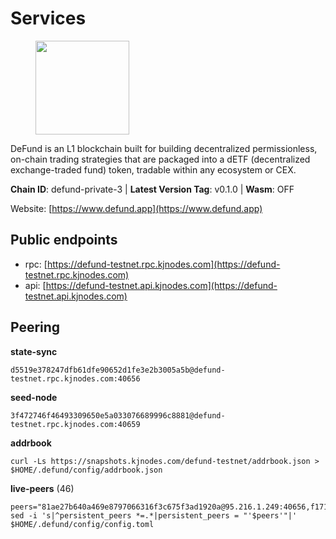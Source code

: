 # Services

<figure><img src="https://raw.githubusercontent.com/kj89/testnet_manuals/main/pingpub/logos/defund.png" width="150" alt=""><figcaption></figcaption></figure>

DeFund is an L1 blockchain built for building decentralized permissionless,  on-chain trading strategies that are packaged into a dETF (decentralized  exchange-traded fund) token, tradable within any ecosystem or CEX.

**Chain ID**: defund-private-3 | **Latest Version Tag**: v0.1.0 | **Wasm**: OFF

Website: [https://www.defund.app](https://www.defund.app)


## Public endpoints

* rpc: [https://defund-testnet.rpc.kjnodes.com](https://defund-testnet.rpc.kjnodes.com)
* api: [https://defund-testnet.api.kjnodes.com](https://defund-testnet.api.kjnodes.com)

## Peering

**state-sync**

```
d5519e378247dfb61dfe90652d1fe3e2b3005a5b@defund-testnet.rpc.kjnodes.com:40656
```

**seed-node**

```
3f472746f46493309650e5a033076689996c8881@defund-testnet.rpc.kjnodes.com:40659
```

**addrbook**
```
curl -Ls https://snapshots.kjnodes.com/defund-testnet/addrbook.json > $HOME/.defund/config/addrbook.json
```

**live-peers** (46)
```
peers="81ae27b640a469e8797066316f3c675f3ad1920a@95.216.1.249:40656,f17140ac29380d434c1b5d2e33798d9f3bc6fd45@209.126.2.211:26656,507e7ea5c2c97d411f66238b97d7e7d931800977@116.202.161.165:29656,5e6354412f3742ac76e37838236707b373c1de43@185.250.37.162:29656,c0b96875a8d2b8ff587c618e388ab3268bb586bf@154.12.246.0:26656,a234676afe7032f6b9933c0c64803a207b2affbe@38.242.208.212:40656,6bbd4d421c9610e918fee90a81278e689e445d81@194.163.184.53:40656,92ea21c6dfc2fe2cc0315948cf5782888ae3bc28@62.171.129.168:26656,f91badf2813964b3b0dc7e05378253aa22bfb7b4@95.217.160.139:26656,d15e6c59187b692da96fb8d57e97cf2b85a47318@164.92.71.181:26656,edabbcbfb21c488be785f0925b0060c717440bad@92.119.112.229:26656,d1976601f04df2a2c7e35c0e8212464acfb7512e@75.119.147.235:26656,e9d046b2248e07896dce1bcc5faff02d65745332@95.111.254.87:36656,667f6c6d694bcd6743e6f42bb6e5996c4c9f16dd@84.244.31.1:26656,219c417bd9de04c60f730abd4769e981f10c083b@109.123.249.191:26656,f5106219970d8cce804808dc25db13cfa45bd4f5@161.97.179.76:26656,028aa95415a9a004e57fd581d2c897f01a5b8054@80.241.211.235:26656,4d3b57b07c9b28b6e41757b37b485b8482ed98d9@45.147.199.193:26656,33ebd13296ac6ff2beebfcdbcb5bd839abc7d0cd@161.97.155.154:46656,4135c03053c6f02e4ca773bee42d5c7f62922566@185.217.125.238:26656,5ac71c9178d2f28b67c6c54e1b7871065aefe8da@161.97.81.155:26656,bd90b1dd4ae3636e5f452be51b8e75ca104b5bfc@109.123.247.53:40656,ace832f2bc1f52da79d5bc90a625184564ea2cd4@149.102.143.214:40656,0b890dad5a8dbfc26e24c9da16324c9fad98912f@185.188.249.180:26656,75e38d35a430a9c1ac65249db3d4cab245159a8b@144.91.97.124:26656,3f990eedaf5a91ad229d5b01093766d499b6e0ff@136.243.103.32:36656,254da4ac248771ded96df539f7f70abbae5c3d93@161.97.77.186:26656,56315e986d47c4f4936237f5eb2fc7121da2379e@38.242.204.98:26656,8a43a51cb31fce7538e63f7e8b2d5350dbfa0c87@109.123.247.51:40656,cfd561edda42399f9a178f90d845063e756d6038@144.91.85.204:26656,a70bd4fe605503061d823689e3f3abe3b6397975@45.147.199.189:26656,ca3658a2f24d0340e5eefce8c6c04e706188f407@38.242.244.56:26656,62df45d2df885de6dd2230dccf975a04005d23b3@164.68.121.197:40656,2c1442a24f52346bafd50d6833d89ac2cfcc33b8@185.213.27.60:26656,04621fd537750900278a4b7e125c7d148ef8d8eb@130.0.216.207:46656,a78c5a1fa7b12eef729fa3dec3b7c3b073552664@45.147.199.191:26656,7d7d2aaa803c73fb04b85bcbf6dc307452057d50@5.252.21.38:26656,e4bdede18b0ae77a9c6d5c00f52a2a589f3ae4e2@194.233.67.92:40656,f329bee02e530e05a8937887c8ea4e75851281f1@194.180.176.126:26656,695eb6029f2749c4661b716b9b9e110e0bdc5356@62.171.147.78:26656,f282bfeabf20962bc26bad0bdec53d6729828faf@45.147.199.203:26656,57eadf177e7429db82bfdbed6fa0521e8741e404@94.130.13.40:26656,4f40794ccb22ca1c7e33cd97b3460d497a2d0613@38.242.250.182:26656,deea630fc563decb676964e973c2c7314cb9dab4@65.21.147.148:26656,ef9e0a0b1132925b68a57d1b3558439453708cf9@95.111.250.75:26656,d5519e378247dfb61dfe90652d1fe3e2b3005a5b@65.109.68.190:40656"
sed -i 's|^persistent_peers *=.*|persistent_peers = "'$peers'"|' $HOME/.defund/config/config.toml
```
